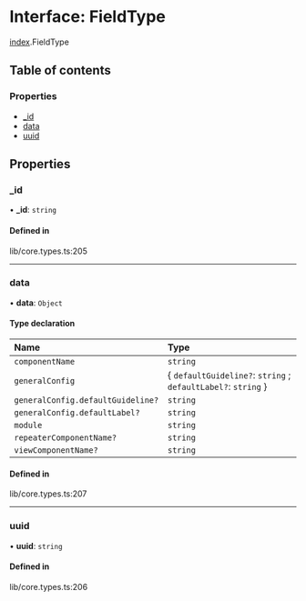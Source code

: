 # Interface: FieldType

[index](../wiki/index).FieldType

## Table of contents

### Properties

- [\_id](../wiki/index.FieldType#_id)
- [data](../wiki/index.FieldType#data)
- [uuid](../wiki/index.FieldType#uuid)

## Properties

### \_id

• **\_id**: `string`

#### Defined in

lib/core.types.ts:205

___

### data

• **data**: `Object`

#### Type declaration

| Name | Type |
| :------ | :------ |
| `componentName` | `string` |
| `generalConfig` | { `defaultGuideline?`: `string` ; `defaultLabel?`: `string`  } |
| `generalConfig.defaultGuideline?` | `string` |
| `generalConfig.defaultLabel?` | `string` |
| `module` | `string` |
| `repeaterComponentName?` | `string` |
| `viewComponentName?` | `string` |

#### Defined in

lib/core.types.ts:207

___

### uuid

• **uuid**: `string`

#### Defined in

lib/core.types.ts:206
